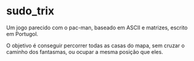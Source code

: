 # sudo_trix
Um jogo parecido com o pac-man, baseado em ASCII e matrizes, escrito em Portugol.

O objetivo é conseguir percorrer todas as casas do mapa, sem cruzar o caminho dos fantasmas, ou ocupar a mesma posição que eles.
